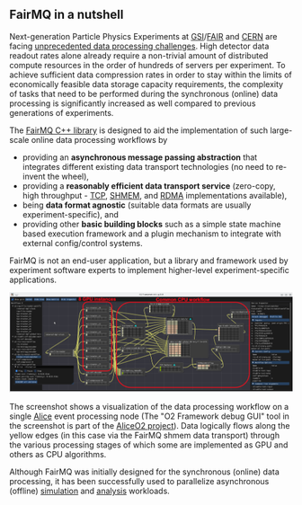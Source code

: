 ## FairMQ in a nutshell

Next-generation Particle Physics Experiments at [GSI](https://www.gsi.de)/[FAIR](https://www.gsi.de/forschungbeschleuniger/fair) and [CERN](https://home.web.cern.ch/) are facing [unprecedented data processing challenges](https://doi.org/10.1051/epjconf/201921405010). High detector data readout rates alone already require a non-trivial amount of distributed compute resources in the order of hundreds of servers per experiment. To achieve sufficient data compression rates in order to stay within the limits of economically feasible data storage capacity requirements, the complexity of tasks that need to be performed during the synchronous (online) data processing is significantly increased as well compared to previous generations of experiments.

The [FairMQ C++ library](https://github.com/FairRootGroup/FairMQ/) is designed to aid the implementation of such large-scale online data processing workflows by
* providing an **asynchronous message passing abstraction** that integrates different existing data transport technologies (no need to re-invent the wheel),
* providing a **reasonably efficient data transport service** (zero-copy, high throughput - [TCP](https://zeromq.org/), [SHMEM](https://doi.org/10.1051/epjconf/201921405029), and [RDMA](https://doi.org/10.1051/epjconf/201921405022) implementations available),
* being **data format agnostic** (suitable data formats are usually experiment-specific), and
* providing other **basic building blocks** such as a simple state machine based execution framework and a plugin mechanism to integrate with external config/control systems.

FairMQ is not an end-user application, but a library and framework used by experiment software experts to implement higher-level experiment-specific applications.

![Screenshot of AliceO2 Debug GUI showing the data processing workflow of a single event processing node](./AliceO2DebugGUIScreenshotEPN.png)

The screenshot shows a visualization of the data processing workflow on a single [Alice](https://home.cern/science/experiments/alice) event processing node (The "O2 Framework debug GUI" tool in the screenshot is part of the [AliceO2 project](https://aliceo2group.github.io/AliceO2/)). Data logically flows along the yellow edges (in this case via the FairMQ shmem data transport) through the various processing stages of which some are implemented as GPU and others as CPU algorithms.

Although FairMQ was initially designed for the synchronous (online) data processing, it has been successfully used to parallelize asynchronous (offline) [simulation](https://doi.org/10.1051/epjconf/201921402029) and [analysis](https://doi.org/10.1051/epjconf/201921405045) workloads.
